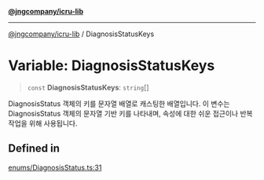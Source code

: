 [**@jngcompany/icru-lib**](../README.md)

***

[@jngcompany/icru-lib](../globals.md) / DiagnosisStatusKeys

# Variable: DiagnosisStatusKeys

> `const` **DiagnosisStatusKeys**: `string`[]

DiagnosisStatus 객체의 키를 문자열 배열로 캐스팅한 배열입니다.
이 변수는 DiagnosisStatus 객체의 문자열 기반 키를 나타내며,
속성에 대한 쉬운 접근이나 반복 작업을 위해 사용됩니다.

## Defined in

[enums/DiagnosisStatus.ts:31](https://github.com/jngcompany/icru-lib/blob/cee5a8006a4970de6269ef7414374f6c7339529e/src/enums/DiagnosisStatus.ts#L31)
